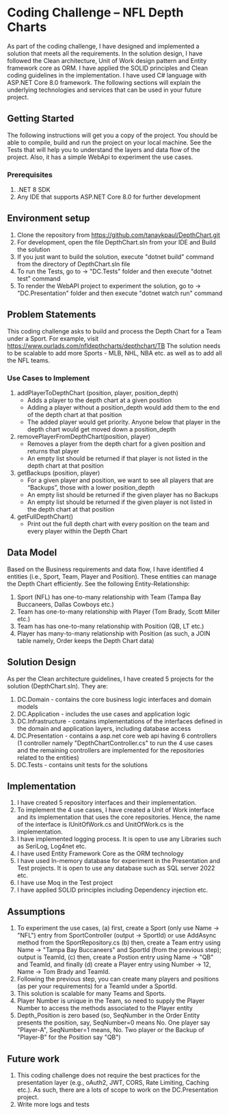 # Coding Challenge – NFL Depth Charts
As part of the coding challenge, I have designed and implemented a solution that meets all the requirements. In the solution design, I have followed the Clean architecture, Unit of Work design pattern and Entity framework core as ORM. I have applied the SOLID principles and Clean coding guidelines in the implementation. I have used C# language with ASP.NET Core 8.0 framework. The following sections will explain the underlying technologies and services that can be used in your future project.

## Getting Started
The following instructions will get you a copy of the project. You should be able to compile, build and run the project on your local machine. See the Tests that will help you to understand the layers and data flow of the project. Also, it has a simple WebApi to experiment the use cases. 

### Prerequisites
1. .NET 8 SDK
2. Any IDE that supports ASP.NET Core 8.0 for further development
   
## Environment setup
1. Clone the repository from https://github.com/tanaykpaul/DepthChart.git
2. For development, open the file DepthChart.sln from your IDE and Build the solution
3. If you just want to build the solution, execute "dotnet build" command from the directory of DepthChart.sln file
4. To run the Tests, go to -> "DC.Tests" folder and then execute "dotnet test" command
5. To render the WebAPI project to experiment the solution, go to -> "DC.Presentation" folder and then execute "dotnet watch run" command

## Problem Statements
This coding challenge asks to build and process the Depth Chart for a Team under a Sport. For example, visit https://www.ourlads.com/nfldepthcharts/depthchart/TB
The solution needs to be scalable to add more Sports - MLB, NHL, NBA etc. as well as to add all the NFL teams.

### Use Cases to Implement
1. addPlayerToDepthChart (position, player, position_depth)
    - Adds a player to the depth chart at a given position
    - Adding a player without a position_depth would add them to the end of the depth chart at that position
    - The added player would get priority. Anyone below that player in the depth chart would get moved down a position_depth
2. removePlayerFromDepthChart(position, player)
    - Removes a player from the depth chart for a given position and returns that player
    - An empty list should be returned if that player is not listed in the depth chart at that position
3. getBackups (position, player)
    - For a given player and position, we want to see all players that are “Backups”, those with a lower position_depth
    - An empty list should be returned if the given player has no Backups
    - An empty list should be returned if the given player is not listed in the depth chart at that position
4. getFullDepthChart()
    - Print out the full depth chart with every position on the team and every player within the Depth Chart

## Data Model
Based on the Business requirements and data flow, I have identified 4 entities (i.e., Sport, Team, Player and Position). These entities can manage the Depth Chart efficiently. See the following Entity-Relationship:
1. Sport (NFL) has one-to-many relationship with Team (Tampa Bay Buccaneers, Dallas Cowboys etc.)
2. Team has one-to-many relationship with Player (Tom Brady, Scott Miller etc.)
3. Team has has one-to-many relationship with Position (QB, LT etc.)
4. Player has many-to-many relationship with Position (as such, a JOIN table namely, Order keeps the Depth Chart data)

## Solution Design
As per the Clean architecture guidelines, I have created 5 projects for the solution (DepthChart.sln). They are:
1. DC.Domain - contains the core business logic interfaces and domain models
2. DC.Application - includes the use cases and application logic
3. DC.Infrastructure - contains implementations of the interfaces defined in the domain and application layers, including database access
4. DC.Presentation - contains a asp.net core web api having 6 controllers (1 controller namely "DepthChartController.cs" to run the 4 use cases and the remaining controllers are implemented for the repositories related to the entities)
5. DC.Tests - contains unit tests for the solutions

## Implementation
1. I have created 5 repository interfaces and their implementation.
2. To implement the 4 use cases, I have created a Unit of Work interface and its implementation that uses the core repositories. Hence, the name of the interface is IUnitOfWork.cs and UnitOfWork.cs is the implementation.
3. I have implemented logging process. It is open to use any Libraries such as SeriLog, Log4net etc.
4. I have used Entity Framework Core as the ORM technology
5. I have used In-memory database for experiment in the Presentation and Test projects. It is open to use any database such as SQL server 2022 etc.
6. I have use Moq in the Test project
7. I have applied SOLID principles including Dependency injection etc.
 
## Assumptions
1. To experiment the use cases, (a) first, create a Sport (only use Name -> "NFL") entry from SportController (output -> SportId) or use AddAsync method from the SportRepository.cs (b) then, create a Team entry using Name -> "Tampa Bay Buccaneers" and SportId (from the previous step); output is TeamId, (c) then, create a Postion entry using Name -> "QB" and TeamId, and finally (d) create a Player entry using Number -> 12, Name -> Tom Brady and TeamId.
2. Following the previous step, you can create many players and positions (as per your requirements) for a TeamId under a SportId.
3. This solution is scalable for many Teams and Sports.
4. Player Number is unique in the Team, so need to supply the Player Number to access the methods associated to the Player entity
5. Depth_Position is zero based (so, SeqNumber in the Order Entity presents the position, say, SeqNumber=0 means No. One player say "Player-A", SeqNumber=1 means, No. Two player or the Backup of "Player-B" for the Position say "QB")

## Future work
1. This coding challenge does not require the best practices for the presentation layer (e.g., oAuth2, JWT, CORS, Rate Limiting, Caching etc.). As such, there are a lots of scope to work on the DC.Presentation project.
2. Write more logs and tests

